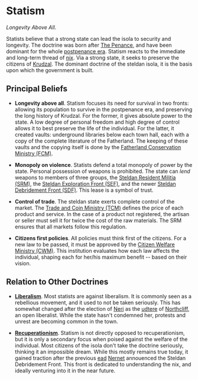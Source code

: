 # Statism
*Longevity Above All*.

Statists believe that a strong state can lead the isola to security and longevity.
The doctrine was born after [The Penance](TODO), and have been dominant for the whole [postpenance era](TODO).
Statism reacts to the immediate and long-term thread of [nix](TODO).
Via a strong state, it seeks to preserve the citizens of [Krudzal](TODO).
The dominant doctrine of the steldan isola, it is the basis upon which the government is built.

## Principal Beliefs
* **Longevity above all**.
Statism focuses its need for survival in two fronts: allowing its population to survive in the postpenance era, and preserving the long history of Krudzal.
For the former, it gives absolute power to the state.
A low degree of personal freedom and high degree of control allows it to best preserve the life of the individual.
For the latter, it created vaults: underground libraries below each town hall, each with a copy of the complete literature of the Fatherland.
The keeping of these vaults and the copying itself is done by the [Fatherland Conservation Ministry (FCM)](../../groups/fcm).

* **Monopoly on violence**.
Statists defend a total monopoly of power by the state.
Personal possession of weapons is prohibited.
The state can *lend* weapons to members of three groups, the [Steldan Resident Militia (SRM)](../../groups/srm), the [Steldan Exploration Front (SEF)](../../groups/sef), and the newer [Steldan Debridement Front (SDF)](../../groups/sdf).
This lease is a symbol of trust.

* **Control of trade**.
The steldan state exerts complete control of the market.
The [Trade and Coin Ministry (TCM)](TODO) defines the price of each product and service.
In the case of a product not registered, the artisan or seller must sell it for twice the cost of the raw materials.
The SRM ensures that all markets follow this regulation.

* **Citizens first policies**.
All policies must think first of the citizens.
For a new law to be passed, it must be approved by the [Citizen Welfare Ministry (CWM)](../../groups/cwm).
This institution evaluates how each law affects the individual, shaping each for her/his maximum benefit -- based on their vision.

## Relation to Other Doctrines
* [**Liberalism**](../liberalism).
Most statists are against liberalism.
It is commonly seen as a rebellious movement, and it used to not be taken seriously.
This has somewhat changed after the election of [Neri](TODO) as the [udtere](../hierarchy) of [Northcliff](TODO), an open liberalist.
While the state hasn't condemned her, protests and unrest are becoming common in the town.

* [**Recuperationism**](../recuperationism).
Statism is not directly opposed to recuperationism, but it is only a secondary focus when poised against the welfare of the individual.
Most citizens of the isola don't take the doctrine seriously, thinking it an impossible dream.
While this mostly remains true today, it gained traction after the previous [ead](../hierarchy) [Nernet](TODO) annouenced the Steldan Debridement Front.
This front is dedicated to understanding the nix, and ideally venturing into it in the near future.
